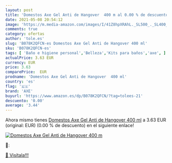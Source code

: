 ```yaml
---
layout: post
title: 'Domestos Axe Gel Anti de Hangover  400 m al 0.00 % de descuento'
date: 2021-05-08 20:54:12
image: 'https://m.media-amazon.com/images/I/41Z8hpXRAhL._SL500_._SL400_.jpg'
comments: true
category: ofertas
author: 'tole.es'
slug: 'B078K2QFCN-es Domestos Axe Gel Anti de Hangover 400 ml'
sku: 'B078K2QFCN-es'
tags: [ 'Baño e higiene personal','Belleza','Kits para baños','axe', ]
actualPrice: 3.63 EUR
currency: EUR
price: 3.63
comparePrice:  EUR
prodname: 'Domestos Axe Gel Anti de Hangover  400 ml'
country: 'es'
flag: '🇪🇸'
brand: 'AXE'
buyurl: 'https://www.amazon.es/dp/B078K2QFCN/?tag=tolees-21'
descuento: '0.00'
average: '3.44'
---
```


Ahora mismo tienes [Domestos Axe Gel Anti de Hangover  400 ml](https://www.amazon.es/dp/B078K2QFCN/?tag=tolees-21) a 3.63 EUR (original:  EUR) (0.00 %  de descuento) en el siguiente enlace!

[![Domestos Axe Gel Anti de Hangover  400 m](https://m.media-amazon.com/images/I/41Z8hpXRAhL._SL500_._SL400_.jpg)](https://www.amazon.es/dp/B078K2QFCN/?tag=tolees-21)

🔎:


[🛒 Visítala!!!](https://www.amazon.es/dp/B078K2QFCN/?tag=tolees-21)

